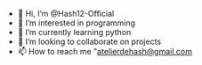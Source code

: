 - 👋 Hi, I’m @Hash12-Official
- 👀 I’m interested in programming
- 🌱 I’m currently learning python
- 💞️ I’m looking to collaborate on projects
- 📫 How to reach me "atelierdehash@gmail.com


<!---
Hash12-Official/Hash12-Official is a ✨ special ✨ repository because its `README.md` (this file) appears on your GitHub profile.
You can click the Preview link to take a look at your changes.
--->

